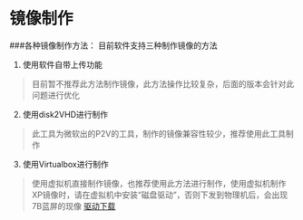 # 镜像制作

###各种镜像制作方法：
目前软件支持三种制作镜像的方法
1. 使用软件自带上传功能
 
> 目前暂不推荐此方法制作镜像，此方法操作比较复杂，后面的版本会针对此问题进行优化


2. 使用disk2VHD进行制作


> 此工具为微软出的P2V的工具，制作的镜像兼容性较少，推荐使用此工具制作

3. 使用Virtualbox进行制作


> 使用虚拟机直接制作镜像，也推荐使用此方法进行制作，使用虚拟机制作XP镜像时，请在虚拟机中安装“磁盘驱动”，否则下发到物理机后，会出现7B蓝屏的现像  [驱动下载](http://vpn.os-v.com:82/tools/Drv.WinXP.rar)











